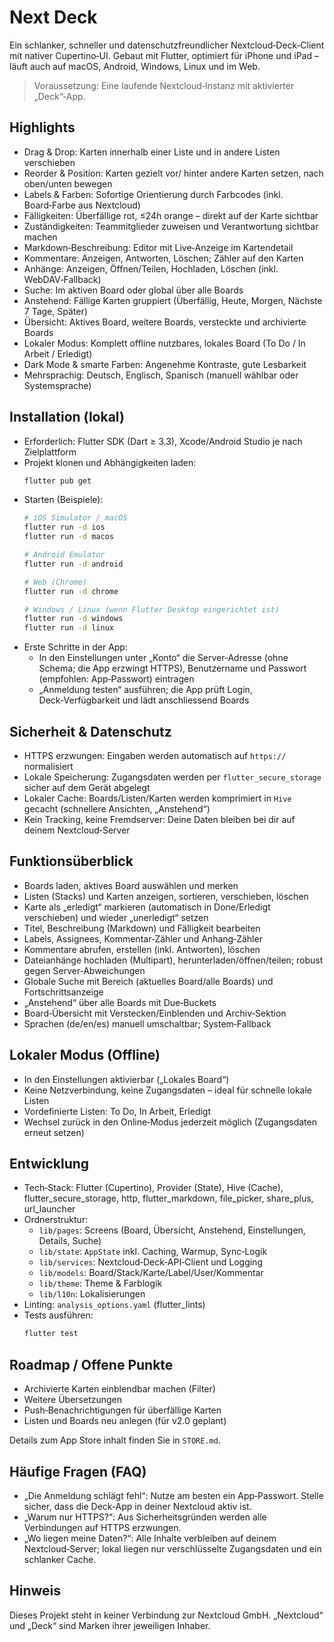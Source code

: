 # Next Deck

Ein schlanker, schneller und datenschutzfreundlicher Nextcloud‑Deck‑Client mit nativer Cupertino‑UI. Gebaut mit Flutter, optimiert für iPhone und iPad – läuft auch auf macOS, Android, Windows, Linux und im Web.

> Voraussetzung: Eine laufende Nextcloud‑Instanz mit aktivierter „Deck“‑App.


## Highlights

- Drag & Drop: Karten innerhalb einer Liste und in andere Listen verschieben
- Reorder & Position: Karten gezielt vor/ hinter andere Karten setzen, nach oben/unten bewegen
- Labels & Farben: Sofortige Orientierung durch Farbcodes (inkl. Board‑Farbe aus Nextcloud)
- Fälligkeiten: Überfällige rot, ≤24h orange – direkt auf der Karte sichtbar
- Zuständigkeiten: Teammitglieder zuweisen und Verantwortung sichtbar machen
- Markdown‑Beschreibung: Editor mit Live‑Anzeige im Kartendetail
- Kommentare: Anzeigen, Antworten, Löschen; Zähler auf den Karten
- Anhänge: Anzeigen, Öffnen/Teilen, Hochladen, Löschen (inkl. WebDAV‑Fallback)
- Suche: Im aktiven Board oder global über alle Boards
- Anstehend: Fällige Karten gruppiert (Überfällig, Heute, Morgen, Nächste 7 Tage, Später)
- Übersicht: Aktives Board, weitere Boards, versteckte und archivierte Boards
- Lokaler Modus: Komplett offline nutzbares, lokales Board (To Do / In Arbeit / Erledigt)
- Dark Mode & smarte Farben: Angenehme Kontraste, gute Lesbarkeit
- Mehrsprachig: Deutsch, Englisch, Spanisch (manuell wählbar oder Systemsprache)

## Installation (lokal)

- Erforderlich: Flutter SDK (Dart ≥ 3.3), Xcode/Android Studio je nach Zielplattform
- Projekt klonen und Abhängigkeiten laden:
  ```bash
  flutter pub get
  ```
- Starten (Beispiele):
  ```bash
  # iOS Simulator / macOS
  flutter run -d ios
  flutter run -d macos

  # Android Emulator
  flutter run -d android

  # Web (Chrome)
  flutter run -d chrome

  # Windows / Linux (wenn Flutter Desktop eingerichtet ist)
  flutter run -d windows
  flutter run -d linux
  ```
- Erste Schritte in der App:
  - In den Einstellungen unter „Konto“ die Server‑Adresse (ohne Schema; die App erzwingt HTTPS), Benutzername und Passwort (empfohlen: App‑Passwort) eintragen
  - „Anmeldung testen“ ausführen; die App prüft Login, Deck‑Verfügbarkeit und lädt anschliessend Boards


## Sicherheit & Datenschutz

- HTTPS erzwungen: Eingaben werden automatisch auf `https://` normalisiert
- Lokale Speicherung: Zugangsdaten werden per `flutter_secure_storage` sicher auf dem Gerät abgelegt
- Lokaler Cache: Boards/Listen/Karten werden komprimiert in `Hive` gecacht (schnellere Ansichten, „Anstehend“)
- Kein Tracking, keine Fremdserver: Deine Daten bleiben bei dir auf deinem Nextcloud‑Server


## Funktionsüberblick

- Boards laden, aktives Board auswählen und merken
- Listen (Stacks) und Karten anzeigen, sortieren, verschieben, löschen
- Karte als „erledigt“ markieren (automatisch in Done/Erledigt verschieben) und wieder „unerledigt“ setzen
- Titel, Beschreibung (Markdown) und Fälligkeit bearbeiten
- Labels, Assignees, Kommentar‑Zähler und Anhang‑Zähler
- Kommentare abrufen, erstellen (inkl. Antworten), löschen
- Dateianhänge hochladen (Multipart), herunterladen/öffnen/teilen; robust gegen Server‑Abweichungen
- Globale Suche mit Bereich (aktuelles Board/alle Boards) und Fortschrittsanzeige
- „Anstehend“ über alle Boards mit Due‑Buckets
- Board‑Übersicht mit Verstecken/Einblenden und Archiv‑Sektion
- Sprachen (de/en/es) manuell umschaltbar; System‑Fallback


## Lokaler Modus (Offline)

- In den Einstellungen aktivierbar („Lokales Board“)
- Keine Netzverbindung, keine Zugangsdaten – ideal für schnelle lokale Listen
- Vordefinierte Listen: To Do, In Arbeit, Erledigt
- Wechsel zurück in den Online‑Modus jederzeit möglich (Zugangsdaten erneut setzen)


## Entwicklung

- Tech‑Stack: Flutter (Cupertino), Provider (State), Hive (Cache), flutter_secure_storage, http, flutter_markdown, file_picker, share_plus, url_launcher
- Ordnerstruktur:
  - `lib/pages`: Screens (Board, Übersicht, Anstehend, Einstellungen, Details, Suche)
  - `lib/state`: `AppState` inkl. Caching, Warmup, Sync‑Logik
  - `lib/services`: Nextcloud‑Deck‑API‑Client und Logging
  - `lib/models`: Board/Stack/Karte/Label/User/Kommentar
  - `lib/theme`: Theme & Farblogik
  - `lib/l10n`: Lokalisierungen
- Linting: `analysis_options.yaml` (flutter_lints)
- Tests ausführen:
  ```bash
  flutter test
  ```


## Roadmap / Offene Punkte

- Archivierte Karten einblendbar machen (Filter)
- Weitere Übersetzungen
- Push‑Benachrichtigungen für überfällige Karten
- Listen und Boards neu anlegen (für v2.0 geplant)

Details zum App Store inhalt finden Sie in `STORE.md`.


## Häufige Fragen (FAQ)

- „Die Anmeldung schlägt fehl“: Nutze am besten ein App‑Passwort. Stelle sicher, dass die Deck‑App in deiner Nextcloud aktiv ist.
- „Warum nur HTTPS?“: Aus Sicherheitsgründen werden alle Verbindungen auf HTTPS erzwungen.
- „Wo liegen meine Daten?“: Alle Inhalte verbleiben auf deinem Nextcloud‑Server; lokal liegen nur verschlüsselte Zugangsdaten und ein schlanker Cache.


## Hinweis

Dieses Projekt steht in keiner Verbindung zur Nextcloud GmbH. „Nextcloud“ und „Deck“ sind Marken ihrer jeweiligen Inhaber.

